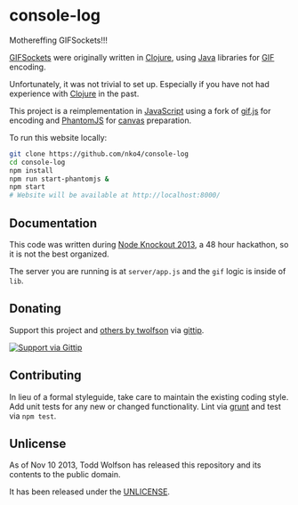 # console-log

Mothereffing GIFSockets!!!

[GIFSockets][] were originally written in [Clojure][],
using [Java][] libraries for [GIF][] encoding.

[GIFSockets]: https://github.com/videlalvaro/gifsockets
[Clojure]: http://en.wikipedia.org/wiki/Clojure
[Java]: http://en.wikipedia.org/wiki/Java_%28programming_language%29
[GIF]: http://en.wikipedia.org/wiki/Graphics_Interchange_Format

Unfortunately, it was not trivial to set up.
Especially if you have not had experience with
[Clojure][] in the past.

This project is a reimplementation in [JavaScript][]
using a fork of [gif.js][] for encoding and
[PhantomJS][] for [canvas][] preparation.

[JavaScript]: http://en.wikipedia.org/wiki/ECMAScript
[gif.js]: http://jnordberg.github.io/gif.js/
[PhantomJS]: http://phantomjs.org/
[canvas]: https://developer.mozilla.org/en-US/docs/HTML/Canvas

To run this website locally:

```bash
git clone https://github.com/nko4/console-log
cd console-log
npm install
npm run start-phantomjs &
npm start
# Website will be available at http://localhost:8000/
```

## Documentation
This code was written during [Node Knockout 2013][], a 48 hour hackathon, so it is not the best organized.

[Node Knockout 2013]: http://2013.nodeknockout.com/

The server you are running is at `server/app.js` and the `gif` logic is inside of `lib`.

## Donating
Support this project and [others by twolfson][gittip] via [gittip][].

[![Support via Gittip][gittip-badge]][gittip]

[gittip-badge]: https://rawgithub.com/twolfson/gittip-badge/master/dist/gittip.png
[gittip]: https://www.gittip.com/twolfson/

## Contributing
In lieu of a formal styleguide, take care to maintain the existing coding style. Add unit tests for any new or changed functionality. Lint via [grunt](https://github.com/gruntjs/grunt) and test via `npm test`.

## Unlicense
As of Nov 10 2013, Todd Wolfson has released this repository and its contents to the public domain.

It has been released under the [UNLICENSE][].

[UNLICENSE]: UNLICENSE
